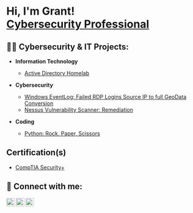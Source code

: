 <h1>Hi, I'm Grant! <br/> <a href="https://www.linkedin.com/in/grant-abrams-52b04b19b/">Cybersecurity Professional</a></h1>

<h2>👨‍💻 Cybersecurity & IT Projects:</h2>

- <b>Information Technology</b>
  - [Active Directory Homelab](https://github.com/grantabe/ActiveDirectoryHomeLab)
- <b>Cybersecurity</b>
  - [Windows EventLog: Failed RDP Logins Source IP to full GeoData Conversion](https://github.com/joshmadakor1/Sentinel-Lab)
  - [Nessus Vulnerability Scanner: Remediation](https://github.com/joshmadakor1/Jwipe.PowerShell)

- <b>Coding</b>
  - [Python: Rock, Paper, Scissors](https://github.com/joshmadakor1/Sentinel-Lab)
  
<h2>Certification(s)</h2>

 - [CompTIA Security+](https://www.credly.com/badges/ec7a6488-35db-4f3e-8d0f-c75cbb79f0bc/public_url)


<h2> 🤳 Connect with me:</h2>

[<img align="left" alt="GrantA | Twitter" width="22px" src="https://cdn.jsdelivr.net/npm/simple-icons@v3/icons/twitter.svg" />][twitter]
[<img align="left" alt="GrantA | LinkedIn" width="22px" src="https://cdn.jsdelivr.net/npm/simple-icons@v3/icons/linkedin.svg" />][linkedin]
[<img align="left" alt="GrantA | Instagram" width="22px" src="https://cdn.jsdelivr.net/npm/simple-icons@v3/icons/instagram.svg" />][instagram]

[twitter]: https://twitter.com/demongrantt
[instagram]: https://www.instagram.com/grn.t/
[linkedin]: https://www.linkedin.com/in/grant-abrams-52b04b19b/

